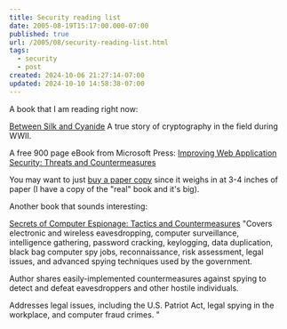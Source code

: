 ```yaml
---
title: Security reading list
date: 2005-08-19T15:17:00.000-07:00
published: true
url: /2005/08/security-reading-list.html
tags:
  - security
  - post
created: 2024-10-06 21:27:14-07:00
updated: 2024-10-10 14:58:38-07:00
---
```


A book that I am reading right now:  
  
[Between Silk and Cyanide](http://www.amazon.com/exec/obidos/ASIN/068486780X/juxtaposition-20/002-9232737-7119204) A true story of cryptography in the field during WWII.  
  
A free 900 page eBook from Microsoft Press: [Improving Web Application Security: Threats and Countermeasures](http://msdn.microsoft.com/library/default.asp?url=/library/en-us/dnnetsec/html/ThreatCounter.asp)  
  
You may want to just [buy a paper copy](http://www.amazon.com/exec/obidos/ASIN/0735618429/juxtaposition-20/002-9232737-7119204?dev-t=DW7KZDVJYZAIL%26camp=2025%26link_code=xm2) since it weighs in at 3-4 inches of paper (I have a copy of the "real" book and it's big).  
  
Another book that sounds interesting:  
  
[Secrets of Computer Espionage: Tactics and Countermeasures](http://www.amazon.com/exec/obidos/ASIN/0764537105/juxtaposition-20/002-9232737-7119204?dev-t=DW7KZDVJYZAIL%26camp=2025%26link_code=xm2) "Covers electronic and wireless eavesdropping, computer surveillance,  
intelligence gathering, password cracking, keylogging, data duplication, black bag computer spy jobs, reconnaissance, risk assessment, legal issues, and advanced spying techniques used by the government.  
  
Author shares easily-implemented countermeasures against spying to  
detect and defeat eavesdroppers and other hostile individuals.  
  
Addresses legal issues, including the U.S. Patriot Act, legal spying in the workplace, and computer fraud crimes. "